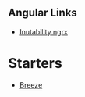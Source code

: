 Angular Links
-----

- [Inutability ngrx](https://vsavkin.com/immutability-vs-encapsulation-90549ab74487)


# Starters
- [Breeze](http://breeze.github.io/doc-samples/zza-mongo.html)